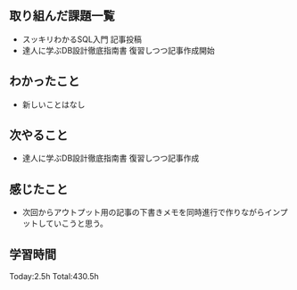 ## 取り組んだ課題一覧
- スッキリわかるSQL入門 記事投稿
- 達人に学ぶDB設計徹底指南書 復習しつつ記事作成開始

## わかったこと
- 新しいことはなし
  
## 次やること
- 達人に学ぶDB設計徹底指南書 復習しつつ記事作成

## 感じたこと
- 次回からアウトプット用の記事の下書きメモを同時進行で作りながらインプットしていこうと思う。

## 学習時間
Today:2.5h
Total:430.5h
